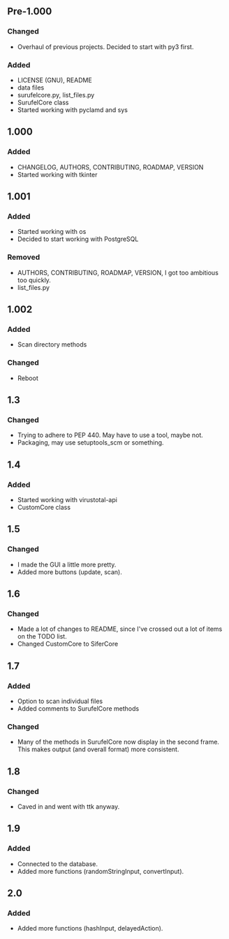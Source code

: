## Pre-1.000
### Changed
- Overhaul of previous projects. Decided to start with py3 first.

### Added
- LICENSE (GNU), README
- data files
- surufelcore.py, list_files.py
- SurufelCore class
- Started working with pyclamd and sys

## 1.000
### Added
- CHANGELOG, AUTHORS, CONTRIBUTING, ROADMAP, VERSION
- Started working with tkinter

## 1.001
### Added
- Started working with os
- Decided to start working with PostgreSQL

### Removed
- AUTHORS, CONTRIBUTING, ROADMAP, VERSION, I got too ambitious too quickly.
- list_files.py

## 1.002
### Added
- Scan directory methods

### Changed
- Reboot

## 1.3
### Changed
- Trying to adhere to PEP 440. May have to use a tool, maybe not.
- Packaging, may use setuptools_scm or something.

## 1.4
### Added
- Started working with virustotal-api
- CustomCore class

## 1.5
### Changed
- I made the GUI a little more pretty.
- Added more buttons (update, scan).

## 1.6
### Changed
- Made a lot of changes to README, since I've crossed out a lot of items on the TODO list.
- Changed CustomCore to SiferCore

## 1.7
### Added
- Option to scan individual files
- Added comments to SurufelCore methods

### Changed
- Many of the methods in SurufelCore now display in the second frame. This makes output (and overall format) more consistent.

## 1.8
### Changed
- Caved in and went with ttk anyway.

## 1.9
### Added
- Connected to the database.
- Added more functions (randomStringInput, convertInput).

## 2.0
### Added
- Added more functions (hashInput, delayedAction).

